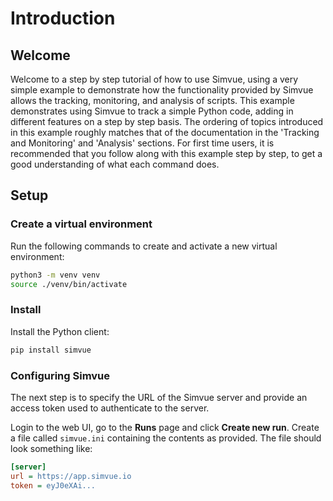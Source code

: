 # Introduction

## Welcome
Welcome to a step by step tutorial of how to use Simvue, using a very simple example to demonstrate how the functionality provided by Simvue allows the tracking, monitoring, and analysis of scripts. This example demonstrates using Simvue to track a simple Python code, adding in different features on a step by step basis. The ordering of topics introduced in this example roughly matches that of the documentation in the 'Tracking and Monitoring' and 'Analysis' sections. For first time users, it is recommended that you follow along with this example step by step, to get a good understanding of what each command does.

## Setup

### Create a virtual environment

Run the following commands to create and activate a new virtual environment:
```sh
python3 -m venv venv
source ./venv/bin/activate
```

### Install

Install the Python client:
```sh
pip install simvue
```

### Configuring Simvue

The next step is to specify the URL of the Simvue server and provide an access token used to authenticate to the server.

Login to the web UI, go to the **Runs** page and click **Create new run**. Create a file called `simvue.ini` containing
the contents as provided.
The file should look something like:
```ini
[server]
url = https://app.simvue.io
token = eyJ0eXAi...
```